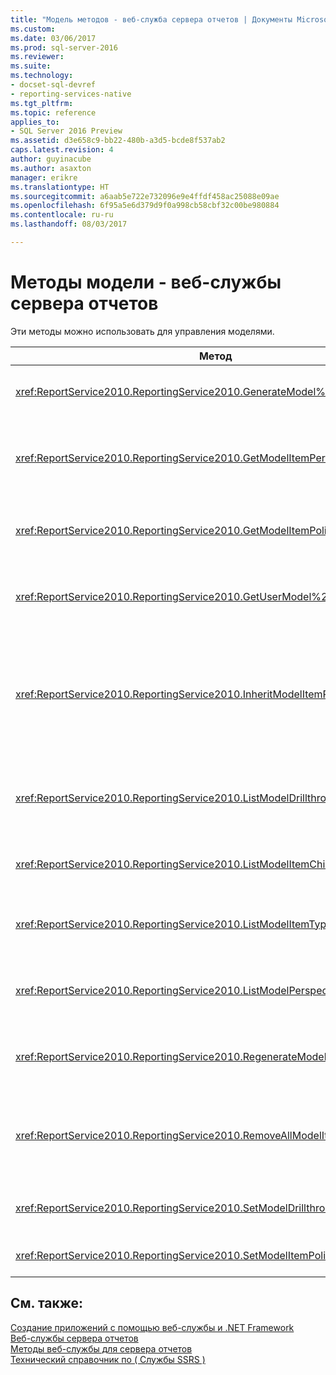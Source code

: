 ```yaml
---
title: "Модель методов - веб-служба сервера отчетов | Документы Microsoft"
ms.custom: 
ms.date: 03/06/2017
ms.prod: sql-server-2016
ms.reviewer: 
ms.suite: 
ms.technology:
- docset-sql-devref
- reporting-services-native
ms.tgt_pltfrm: 
ms.topic: reference
applies_to:
- SQL Server 2016 Preview
ms.assetid: d3e658c9-bb22-480b-a3d5-bcde8f537ab2
caps.latest.revision: 4
author: guyinacube
ms.author: asaxton
manager: erikre
ms.translationtype: HT
ms.sourcegitcommit: a6aab5e722e732096e9e4ffdf458ac25088e09ae
ms.openlocfilehash: 6f95a5e6d379d9f0a998cb58cbf32c00be980884
ms.contentlocale: ru-ru
ms.lasthandoff: 08/03/2017

---
```

# <a name="model-methods---report-server-web-service"></a>Методы модели - веб-службы сервера отчетов
  Эти методы можно использовать для управления моделями.  
  
|Метод|Действие|  
|------------|------------|  
|<xref:ReportService2010.ReportingService2010.GenerateModel%2A>|Создает модель по умолчанию на основе общего источника данных.|  
|<xref:ReportService2010.ReportingService2010.GetModelItemPermissions%2A>|Получает разрешения пользователя, связанные с элементом модели.|  
|<xref:ReportService2010.ReportingService2010.GetModelItemPolicies%2A>|Получает политики, связанные с элементом модели.|  
|<xref:ReportService2010.ReportingService2010.GetUserModel%2A>|Возвращает семантическую часть модели для текущего пользователя.|  
|<xref:ReportService2010.ReportingService2010.InheritModelItemParentSecurity%2A>|Удаляет политики, связанные с элементом модели, в результате чего элемент модели наследует политики от родительского элемента.|  
|<xref:ReportService2010.ReportingService2010.ListModelDrillthroughReports%2A>|Выводит список детализированных отчетов, связанных с сущностью модели.|  
|<xref:ReportService2010.ReportingService2010.ListModelItemChildren%2A>|Возвращает массив дочерних элементов элемента модели.|  
|<xref:ReportService2010.ReportingService2010.ListModelItemTypes%2A>|Возвращает список поддерживаемых типов элементов модели.|  
|<xref:ReportService2010.ReportingService2010.ListModelPerspectives%2A>|Выводит список моделей и перспектив, доступных пользователю.|  
|<xref:ReportService2010.ReportingService2010.RegenerateModel%2A>|Обновляет существующую модель на основе изменений схемы источника данных.|  
|<xref:ReportService2010.ReportingService2010.RemoveAllModelItemPolicies%2A>|Удаляет все политики, связанные с элементами модели в указанной модели.|  
|<xref:ReportService2010.ReportingService2010.SetModelDrillthroughReports%2A>|Связывает набор детализированных отчетов с моделью.|  
|<xref:ReportService2010.ReportingService2010.SetModelItemPolicies%2A>|Задает политики безопасности для элемента модели.|  
  
## <a name="see-also"></a>См. также:  
 [Создание приложений с помощью веб-службы и .NET Framework](../../../reporting-services/report-server-web-service/net-framework/building-applications-using-the-web-service-and-the-net-framework.md)   
 [Веб-службы сервера отчетов](../../../reporting-services/report-server-web-service/report-server-web-service.md)   
 [Методы веб-службы для сервера отчетов](../../../reporting-services/report-server-web-service/methods/report-server-web-service-methods.md)   
 [Технический справочник по &#40; Службы SSRS &#41;](../../../reporting-services/technical-reference-ssrs.md)  
  
  
